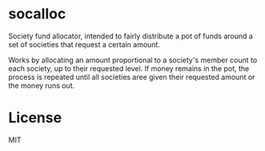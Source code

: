 socalloc
========

Society fund allocator, intended to fairly distribute a pot of funds around a set of societies that request a certain amount.

Works by allocating an amount proportional to a society's member count to each society, up to their requested level. If money remains in the pot, the process is repeated until all societies aree given their requested amount or the money runs out.


License
=======

MIT
